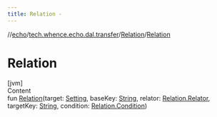 ```yaml
---
title: Relation -
---
```

//[echo](../../index.md)/[tech.whence.echo.dal.transfer](../index.md)/[Relation](index.md)/[Relation](-relation.md)



# Relation  
[jvm]  
Content  
fun [Relation](-relation.md)(target: [Setting](../../tech.whence.echo.dal.transfer.project/-setting/index.md), baseKey: [String](https://kotlinlang.org/api/latest/jvm/stdlib/kotlin/-string/index.html), relator: [Relation.Relator](-relator/index.md), targetKey: [String](https://kotlinlang.org/api/latest/jvm/stdlib/kotlin/-string/index.html), condition: [Relation.Condition](-condition/index.md))  




